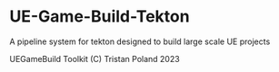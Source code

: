 # UE-Game-Build-Tekton
A pipeline system for tekton designed to build large scale UE projects

UEGameBuild Toolkit (C) Tristan Poland 2023
